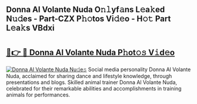 ## Donna Al Volante Nuda O𝚗𝚕yf𝚊ns L𝚎a𝚔ed N𝚞𝚍es - Part-CZX P𝚑𝚘tos Vi𝚍𝚎o - H𝚘𝚝 Part L𝚎a𝚔s VBdxi

# <h2><a href="http://kf63z6.oniu.top/?m=Donna+Al+Volante+Nuda">🔗👉 🔴 Donna Al Volante Nuda P𝚑ot𝚘𝚜 V𝚒d𝚎o</a></h2>

[![Donna Al Volante Nuda Nu𝚍e𝚜](https://i.imgur.com/0qMVB7G.gif)](http://kf63z6.oniu.top/?m=Donna+Al+Volante+Nuda)
Social media personality Donna Al Volante Nuda, acclaimed for sharing dance and lifestyle knowledge, through presentations and blogs. Skilled animal trainer Donna Al Volante Nuda, celebrated for their remarkable abilities and accomplishments in training animals for performances.  
